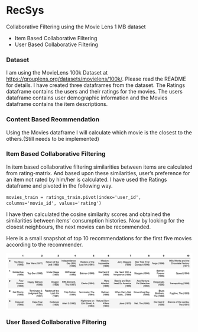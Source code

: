 # RecSys
Collaborative Filtering using the Movie Lens 1 MB dataset
- Item Based Collaborative Filtering
- User Based Collaborative Filtering

### Dataset
I am using the MovieLens 100k Dataset at https://grouplens.org/datasets/movielens/100k/. Please read the README for details.
I have created three dataframes from the dataset. The Ratings dataframe contains the users and their ratings for the movies. The users dataframe contains user demographic information and the Movies dataframe contains the item descriptions.

### Content Based Reommendation
Using the Movies dataframe I will calculate which movie is the closest to the others.(Still needs to be implemented)

### Item Based Collaborative Filtering
In item based collaborative filtering similarities between items are calculated from rating-matrix. And based upon these similarities, user’s preference for an item not rated by him/her is calculated. I have used the Ratings dataframe and pivoted in the following way.
```
movies_train = ratings_train.pivot(index='user_id', columns='movie_id', values='rating')
```
I have then calculated the cosine similarity scores and obtained the similarities between items’ consumption histories. Now by looking for the closest neighbours, the next movies can be recommended.

Here is a small snapshot of top 10 recommendations for the first five movies according to the recommender.

<a href="url"><img src="https://github.com/bhavikajalli/RecSys/blob/master/images/recommendations_10.png" align="center" width="760" ></a>

### User Based Collaborative Filtering
